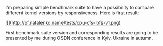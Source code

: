 I'm preparing simple benchmark suite to have a possibility to compare
different kernel versions by responsiveness. Here is first result:

[![](http://pf.natalenko.name/tests/cpu-cfs-
bfs-v1.png)](http://pf.natalenko.name/tests/cpu-cfs-bfs-v1.png)

First benchmark suite version and corresponding results are going to be
presented by me during OSDN conference in Kyiv, Ukraine in autumn.

